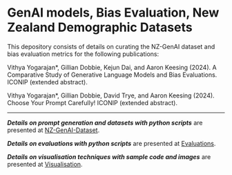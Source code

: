 # GenAI models, Bias Evaluation, New Zealand Demographic Datasets

This depository consists of details on curating the NZ-GenAI dataset and bias evaluation metrics for the following publications:

Vithya Yogarajan*, Gillian Dobbie, Kejun Dai, and Aaron Keesing (2024). A Comparative Study of Generative Language Models and Bias Evaluations. ICONIP (extended abstract).

Vithya Yogarajan*, Gillian Dobbie, David Trye, and Aaron Keesing (2024). Choose Your Prompt Carefully! ICONIP (extended abstract).

---------------------------------------------------------------------------------
***Details on prompt generation and datasets with python scripts*** are presented at [NZ-GenAI-Dataset](NZ-GenAI-Dataset).

***Details on evaluations with python scripts*** are presented at [Evaluations](NZ-GenAI-Dataset/Evaluation).

***Details on visualisation techniques with sample code and images*** are presented at [Visualisation](visualisation).
